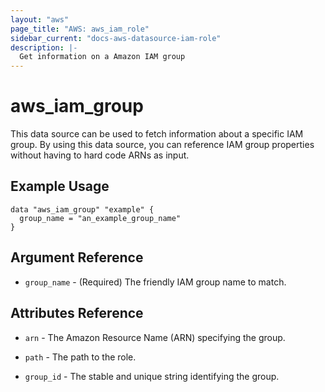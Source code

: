 ```yaml
---
layout: "aws"
page_title: "AWS: aws_iam_role"
sidebar_current: "docs-aws-datasource-iam-role"
description: |-
  Get information on a Amazon IAM group
---
```


# aws_iam_group

This data source can be used to fetch information about a specific
IAM group. By using this data source, you can reference IAM group
properties without having to hard code ARNs as input.

## Example Usage

```hcl
data "aws_iam_group" "example" {
  group_name = "an_example_group_name"
}
```

## Argument Reference

* `group_name` - (Required) The friendly IAM group name to match.

## Attributes Reference

* `arn` - The Amazon Resource Name (ARN) specifying the group.

* `path` - The path to the role.

* `group_id` - The stable and unique string identifying the group.
